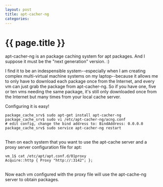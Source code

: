 ```yaml
---
layout: post
title: apt-cacher-ng
categories: 
---
```


# {{ page.title }}

apt-cacher-ng is an package caching system for apt packages. And I suppose it must be the "next generation" version. :)

I find it to be an indespensible system--especially when I am creating complex multi-virtual machine systems on my laptop--because it allows me to only have to download each package once from the Internet, and every vm can just grab the package from apt-cacher-ng. So if you have one, five or ten vms needing the same package, it's still only downloaded once from the Internet but many times from your local cache server.

Configuring it is easy!

<pre>
<code>package_cache_srv$ sudo apt-get install apt-cacher-ng
package_cache_srv$ sudo vi /etc/apt-cacher-ng/acng.conf
# edit config, change the bind address to: BindAddress: 0.0.0.0
package_cache_srv$ sudo service apt-cacher-ng restart
</code>
</pre>

Then on each system that you want to use the apt-cache server and a proxy server configuration file for apt:

<pre>
<code>vm_1$ cat /etc/apt/apt.conf.d/01proxy
Acquire::http { Proxy "http://<package_cache_srv IP address>:3142"; };
</code>
</pre>

Now each vm configured with the proxy file will use the apt-cache-ng server to obtain packages. 
